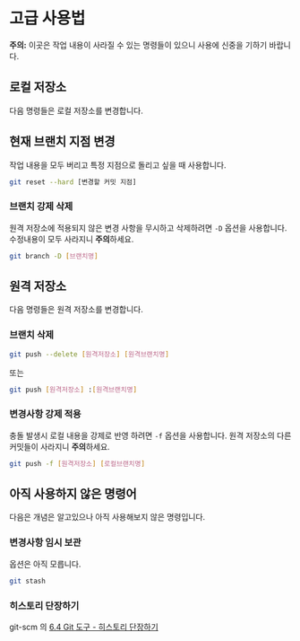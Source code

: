 # 고급 사용법

**주의:** 이곳은 작업 내용이 사라질 수 있는 명령들이 있으니 사용에 신중을 기하기
바랍니다.

## 로컬 저장소

다음 명령들은 로컬 저장소를 변경합니다.

## 현재 브랜치 지점 변경

작업 내용을 모두 버리고 특정 지점으로 돌리고 싶을 때 사용합니다.

```bash
git reset --hard [변경할 커밋 지점]
```

### 브랜치 강제 삭제

원격 저장소에 적용되지 않은 변경 사항을 무시하고 삭제하려면 `-D` 옵션을
사용합니다. 수정내용이 모두 사라지니 **주의**하세요.

```bash
git branch -D [브랜치명]
```

## 원격 저장소

다음 명령들은 원격 저장소를 변경합니다.

### 브랜치 삭제

```bash
git push --delete [원격저장소] [원격브랜치명]
```

또는

```bash
git push [원격저장소] :[원격브랜치명]
```

### 변경사항 강제 적용

충돌 발생시 로컬 내용을 강제로 반영 하려면 `-f` 옵션을 사용합니다.
원격 저장소의 다른 커밋들이 사라지니 **주의**하세요.

```bash
git push -f [원격저장소] [로컬브랜치명]
```

## 아직 사용하지 않은 명령어

다음은 개념은 알고있으나 아직 사용해보지 않은 명령입니다.

### 변경사항 임시 보관

옵션은 아직 모릅니다.

```bash
git stash
```

### 히스토리 단장하기

git-scm 의 [6.4 Git 도구 - 히스토리 단장하기](https://git-scm.com/book/ko/v1/Git-%EB%8F%84%EA%B5%AC-%ED%9E%88%EC%8A%A4%ED%86%A0%EB%A6%AC-%EB%8B%A8%EC%9E%A5%ED%95%98%EA%B8%B0)
